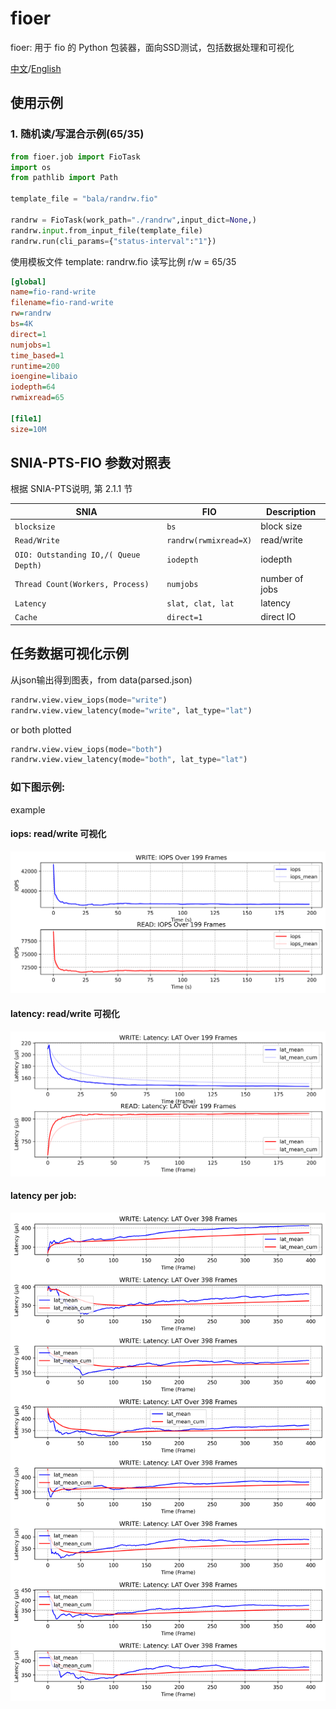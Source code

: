 # fioer
fioer: 用于 fio 的 Python 包装器，面向SSD测试，包括数据处理和可视化

[中文](./README_CN.md)/[English](./README.md)

## 使用示例 
### 1. 随机读/写混合示例(65/35)

```python
from fioer.job import FioTask
import os
from pathlib import Path

template_file = "bala/randrw.fio"

randrw = FioTask(work_path="./randrw",input_dict=None,)
randrw.input.from_input_file(template_file)
randrw.run(cli_params={"status-interval":"1"})
```

使用模板文件 template: randrw.fio
读写比例 r/w = 65/35
```ini
[global]
name=fio-rand-write
filename=fio-rand-write
rw=randrw
bs=4K
direct=1
numjobs=1
time_based=1
runtime=200
ioengine=libaio
iodepth=64
rwmixread=65

[file1]
size=10M

```


## SNIA-PTS-FIO 参数对照表
根据 SNIA-PTS说明, 第 2.1.1 节

| SNIA  | FIO  | Description |
| --- | --- | --- |
| `blocksize` | `bs` | block size |
| `Read/Write` | `randrw(rwmixread=X)` | read/write |
| `OIO: Outstanding IO,/( Queue Depth)` | `iodepth` | iodepth |
| `Thread Count(Workers, Process)` | `numjobs` | number of jobs |
| `Latency` | `slat, clat, lat` | latency |
| `Cache` | `direct=1` | direct IO |



## 任务数据可视化示例
从json输出得到图表，from data(parsed.json)

```python
randrw.view.view_iops(mode="write")
randrw.view.view_latency(mode="write", lat_type="lat")
```
or both plotted
```python
randrw.view.view_iops(mode="both")
randrw.view.view_latency(mode="both", lat_type="lat")
```

### 如下图示例:

example
#### iops: read/write 可视化
![iops](./images/iops_rw.png)
#### latency: read/write 可视化
![latency](./images/lat_rw.png)
#### latency per job:
![latency-total](./images/lat_perjob.png)